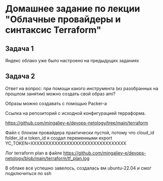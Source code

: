 # Домашнее задание по лекции "Облачные провайдеры и синтаксис Terraform"

## Задача 1

Яндекс облако уже было настроено на предыдущих заданиях

## Задача 2

Ответ на вопрос: при помощи какого инструмента (из разобранных на прошлом занятии) можно создать свой образ ami?

Образы можно создавать с помощью Packer-a

Ссылка на репозиторий с исходной конфигурацией терраформа.

https://github.com/mingaliev-e/devops-netology/tree/main/terraform

Файл с блоком провайдера практически пустой, потому что cloud_id folder_id и token_id я создал переменными export YC_TOKEN=XXXXXXXXXXXXXXXXXXXXXXXXXXXXXXXX 

Лог terraform plan в файле https://github.com/mingaliev-e/devops-netology/blob/main/terraform/tf_plan.log

В облаке все успешно завелось, создалась вм ubuntu-22.04 и смог подключиться по ssh 

